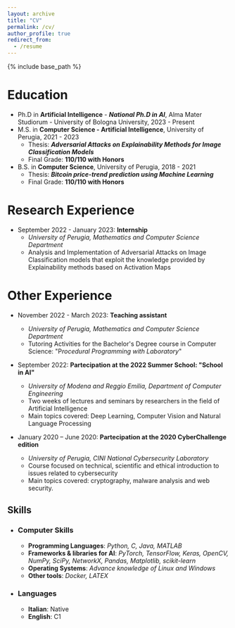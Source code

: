 ```yaml
---
layout: archive
title: "CV"
permalink: /cv/
author_profile: true
redirect_from:
  - /resume
---
```


{% include base_path %}

# Education
* Ph.D in **Artificial Intelligence** - ***National Ph.D in AI***, Alma Mater Studiorum - University of Bologna University, 2023 - Present
* M.S. in **Computer Science - Artificial Intelligence**, University of Perugia, 2021 - 2023
  * Thesis: ***Adversarial Attacks on Explainability Methods for Image Classification Models***
  * Final Grade: **110/110 with Honors**
* B.S. in **Computer Science**, University of Perugia, 2018 - 2021
  * Thesis: ***Bitcoin price-trend prediction using Machine Learning***
  * Final Grade: **110/110 with Honors**

# Research Experience
* September 2022 - January 2023: **Internship**
  * *University of Perugia, Mathematics and Computer Science Department*
  * Analysis and Implementation of Adversarial Attacks on Image Classification models that exploit the knowledge provided by Explainability methods based on Activation Maps

# Other Experience
* November 2022 - March 2023: **Teaching assistant**
  * *University of Perugia, Mathematics and Computer Science Department*
  * Tutoring Activities for the Bachelor's Degree course in Computer Science: "P*rocedural Programming with Laboratory*"

* September 2022: **Partecipation at the 2022 Summer School: "School in AI"**
  * *University of Modena and Reggio Emilia, Department of Computer Engineering*
  * Two weeks of lectures and seminars by researchers in the field of Artificial Intelligence
  * Main topics covered: Deep Learning, Computer Vision and Natural Language Processing

* January 2020 – June 2020: **Partecipation at the 2020 CyberChallenge edition**
  * *University of Perugia, CINI National Cybersecurity Laboratory*
  * Course focused on technical, scientific and ethical introduction to issues related to cybersecurity
  * Main topics covered: cryptography, malware analysis and web security.
  
## Skills
* ### **Computer Skills**
  * **Programming Languages**: *Python, C, Java, MATLAB*
  * **Frameworks & libraries for AI**: *PyTorch, TensorFlow, Keras, OpenCV, NumPy, SciPy, NetworkX, Pandas,
Matplotlib, scikit-learn*
  * **Operating Systems**: *Advance knowledge of Linux and Windows*
  * **Other tools**: *Docker, LATEX*
* ### **Languages**
  * **Italian**: Native
  * **English**: C1

<!-- Publications
======
  <ul>{% for post in site.publications %}
    {% include archive-single-cv.html %}
  {% endfor %}</ul>
  
Talks
======
  <ul>{% for post in site.talks %}
    {% include archive-single-talk-cv.html %}
  {% endfor %}</ul>
  
Teaching
======
  <ul>{% for post in site.teaching %}
    {% include archive-single-cv.html %}
  {% endfor %}</ul>
  
Service and leadership
======
* Currently signed in to 43 different slack teams -->
